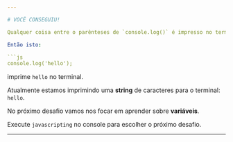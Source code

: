 ```yaml
---

# VOCÊ CONSEGUIU!

Qualquer coisa entre o parênteses de `console.log()` é impresso no terminal.

Então isto: 

```js
console.log('hello');
```

imprime `hello` no terminal.

Atualmente estamos imprimindo uma **string** de caracteres para o terminal: `hello`.

No próximo desafio vamos nos focar em aprender sobre **variáveis**.

Execute `javascripting` no console para escolher o próximo desafio.

---
```

